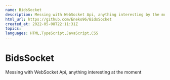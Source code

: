 ```yaml
---
name: BidsSocket
description: Messing with WebSocket Api, anything interesting by the moment
html_url: https://github.com/Eneko96/BidsSocket
created_at: 2022-05-08T22:11:31Z
topics: 
languages: HTML,TypeScript,JavaScript,CSS
---
```

# BidsSocket

Messing with WebSocket Api, anything interesting at the moment
